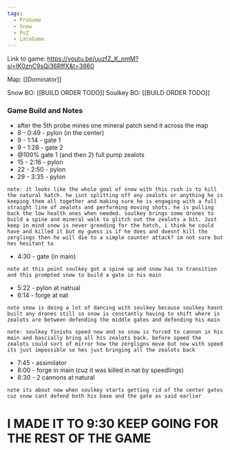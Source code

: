 ```yaml
---
tags:
  - ProGame
  - Snow
  - PvZ
  - LateGame
---
```

Link to game: https://youtu.be/uuzfZ_K_nmM?si=IK0znC9sQi36RffX&t=3860

Map: [[Dominator]]

Snow BO: [[BUILD ORDER TODO]]
Soulkey BO: [[BUILD ORDER TODO]]

### Game Build and Notes
- after the 5th probe mines one mineral patch send it across the map
- 8 - 0:49 - pylon (in the center)
- 9 - 1:14 - gate 1
- 9 - 1:28 - gate 2
- @100% gate 1  (and then 2) full pump zealots
- 15 - 2:16 - pylon
- 22 - 2:50 - pylon
- 29 - 3:35 - pylon

`note: it looks like the whole goal of snow with this rush is to kill the natural hatch. he isnt splitting off any zealots or anything he is keeping them all together and making sure he is engaging with a full straight line of zealots and performing moving shots. he is pulling back the low health ones when needed. soulkey brings some drones to build a spine and mineral walk to glitch out the zealots a bit. Just keep in mind snow is never greeding for the hatch, i think he could have and killed it but my guess is if he does and doesnt kill the zerglings then he will die to a simple counter attack? im not sure but hes hesitant to `

- 4:30 - gate (in main)

`note at this point soulkey got a spine up and snow has to transition and this prompted snow to build a gate in his main`

- 5:22 - pylon at natrual
- 6:14 - forge at nat

`note snow is doing a lot of dancing with soulkey because soulkey hasnt built any drones still so snow is constantly having to shift where is zealots are between defending the middle gates and defending his main`

`note: soulkey finishs speed now and so snow is forced to cannon in his main and bascially bring all his zealots back. before speed the zealots could sort of mirror how the zergligns move but now with speed its just impossible so hes just bringing all the zealots back `

- 7:45 - assimilator
- 8:00 - forge in main (cuz it was killed in nat by speedlings)
- 8:30 - 2 cannons at natural 

`note its about now when soulkey starts getting rid of the center gates cuz snow cant defend both his base and the gate as said earlier`

# I MADE IT TO 9:30 KEEP GOING FOR THE REST OF THE GAME